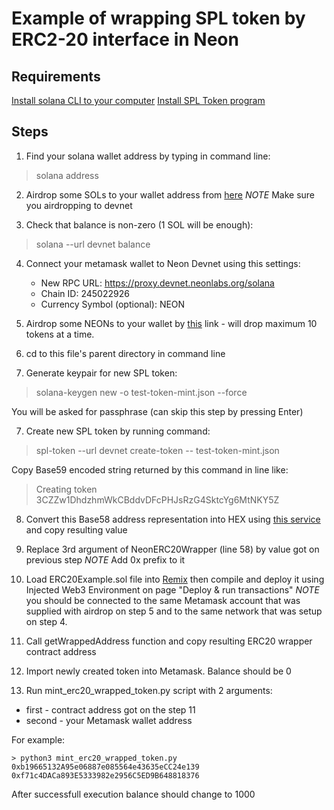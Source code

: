 # Example of wrapping SPL token by ERC2-20 interface in Neon

## Requirements

[Install solana CLI to your computer](https://docs.solana.com/ru/cli/install-solana-cli-tools)
[Install SPL Token program](https://spl.solana.com/token)

## Steps

1. Find your solana wallet address by typing in command line:

  > solana address
  
2. Airdrop some SOLs to your wallet address from [here](http://solfaucet.com) *NOTE* Make sure you airdropping to devnet

3. Check that balance is non-zero (1 SOL will be enough):
  
  > solana --url devnet balance
  
4. Connect your metamask wallet to Neon Devnet using this settings:
    - New RPC URL: https://proxy.devnet.neonlabs.org/solana
    - Chain ID: 245022926
    - Currency Symbol (optional): NEON
    
5. Airdrop some NEONs to your wallet by [this](https://neonswap.live/#/get-tokens) link - will drop maximum 10 tokens at a time.
    
6. cd to this file's parent directory in command line

8. Generate keypair for new SPL token:

  > solana-keygen new -o test-token-mint.json --force
  
  You will be asked for passphrase (can skip this step by pressing Enter)
    
7. Create new SPL token by running command:
   
  > spl-token --url devnet create-token -- test-token-mint.json
  
  Copy Base59 encoded string returned by this command in line like:
  
  > Creating token 3CZZw1DhdzhmWkCBddvDFcPHJsRzG4SktcYg6MtNKY5Z

8. Convert this Base58 address representation into HEX using [this service](https://appdevtools.com/base58-encoder-decoder) and copy resulting value

9. Replace 3rd argument of NeonERC20Wrapper (line 58) by value got on previous step *NOTE* Add 0x prefix to it
  
10. Load ERC20Example.sol file into [Remix](https://remix.ethereum.org) then compile and deploy it using Injected Web3 Environment on page "Deploy & run transactions" *NOTE* you should be connected to the same Metamask account that was supplied with airdrop on step 5 and to the same network that was setup on step 4.

11. Call getWrappedAddress function and copy resulting ERC20 wrapper contract address

12. Import newly created token into Metamask. Balance should be 0

12. Run mint_erc20_wrapped_token.py script with 2 arguments:
  - first - contract address got on the step 11
  - second - your Metamask wallet address
  
  For example:
  
    > python3 mint_erc20_wrapped_token.py 0xb19665132A95e06887e085564e43635eCC24e139 0xf71c4DACa893E5333982e2956C5ED9B648818376
    
  After successfull execution balance should change to 1000
